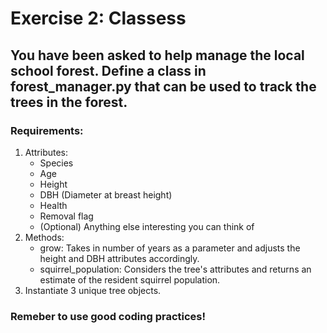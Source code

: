# Exercise 2: Classess
## You have been asked to help manage the local school forest. Define a class in forest_manager.py that can be used to track the trees in the forest.
### Requirements:
1. Attributes:
    - Species
    - Age
    - Height
    - DBH (Diameter at breast height)
    - Health
    - Removal flag
    - (Optional) Anything else interesting you can think of
1. Methods:
    - grow: Takes in number of years as a parameter and adjusts the height and DBH attributes accordingly. 
    - squirrel_population: Considers the tree's attributes and returns an estimate of the resident squirrel population. 
1. Instantiate 3 unique tree objects.

### Remeber to use good coding practices!
